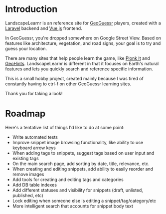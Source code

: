 # Introduction
LandscapeLearnr is an reference site for [GeoGuessr](https://www.geoguessr.com/) players, created with a [Laravel](https://laravel.com/) backend and [Vue.js](https://vuejs.org/) frontend.

In GeoGuessr, you're dropped somewhere on Google Street View. Based on features like architecture, vegetation, and road signs, your goal is to try and guess your location. 

There are many sites that help people learn the game, like [Plonk It](https://www.plonkit.net/) and [GeoHints](https://geohints.com/). LandscapeLearnr is different in that it focuses on Earth's natural features and lets you quickly search
and reference specific information.

This is a small hobby project, created mainly because I was tired of constantly having to ctrl-f on other GeoGuessr learning sites. 

Thank you for taking a look!

# Roadmap
Here's a tentative list of things I'd like to do at some point:
* Write automated tests
* Improve snippet image browsing functionality, like ability to use keyboard arrow keys
* When adding tags to snippets, suggest tags based on user input and existing tags
* On the main search page, add sorting by date, title, relevance, etc.
* When creating and editing snippets, add ability to easily reorder and remove images
* Add tools for creating and editing tags and categories
* Add DB table indexes
* Add different statuses and visibility for snippets (draft, unlisted, published, etc)
* Lock editing when someone else is editing a snippet/tag/category/etc
* More intelligent search that accounts for snippet body text
